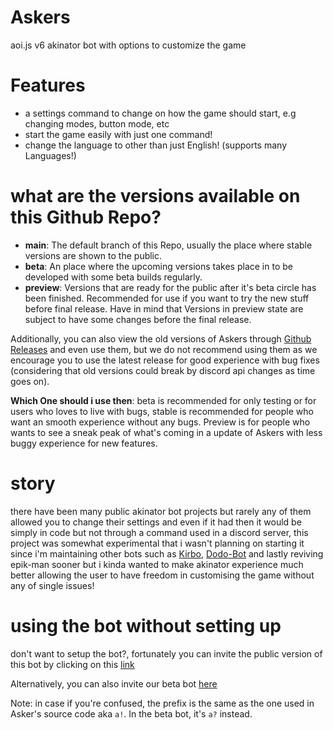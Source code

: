 # Askers
aoi.js v6 akinator bot with options to customize the game

# Features
* a settings command to change on how the game should start, e.g changing modes, button mode, etc
* start the game easily with just one command!
* change the language to other than just English! (supports many Languages!)

# what are the versions available on this Github Repo?
* **main**: The default branch of this Repo, usually the place where stable versions are shown to the public.
* **beta**: An place where the upcoming versions takes place in to be developed with some beta builds regularly.
* **preview**: Versions that are ready for the public after it's beta circle has been finished. Recommended for use if you want to try the new stuff before final release. Have in mind that Versions in preview state are subject to have some changes before the final release.

Additionally, you can also view the old versions of Askers through [Github Releases](https://github.com/DodoGames7/Askers/releases) and even use them, but we do not recommend using them as we encourage you to use the latest release for good experience with bug fixes (considering that old versions could break by discord api changes as time goes on).

**Which One should i use then**: beta is recommended for only testing or for users who loves to live with bugs, stable is recommended for people who want an smooth experience without any bugs. Preview is for people who wants to see a sneak peak of what's coming in a update of Askers with less buggy experience for new features.
# story
there have been many public akinator bot projects but rarely any of them allowed you to change their settings and even if it had then it would be simply in code but not through a command used in a discord server, this project was somewhat experimental that i wasn't planning on starting it since i'm maintaining other bots such as  [Kirbo](https://github.com/DodoGames7/Kirbo), [Dodo-Bot](https://github.com/DodoGames7/Dodo-Bot) and lastly reviving epik-man sooner but i kinda wanted to make akinator experience much better allowing the user to have freedom in customising the game without any of single issues!

# using the bot without setting up
don't want to setup the bot?, fortunately you can invite the public version of this bot by clicking on this [link](https://discord.com/api/oauth2/authorize?client_id=860567781925322759&scope=bot+applications.commands&permissions=11264)

Alternatively, you can also invite our beta bot [here](https://discord.com/oauth2/authorize?client_id=1054770273779470437&permissions=11264&scope=bot)

Note: in case if you're confused, the prefix is the same as the one used in Asker's source code aka `a!`. In the beta bot, it's `a?` instead.
